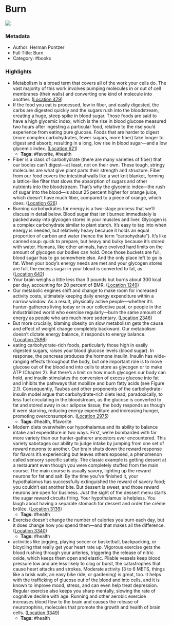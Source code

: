 # Burn

![](https://m.media-amazon.com/images/I/71PJiI+7OoL._SY160.jpg)

### Metadata

- Author: Herman Pontzer
- Full Title: Burn
- Category: #books

### Highlights

- Metabolism is a broad term that covers all of the work your cells do. The vast majority of this work involves pumping molecules in or out of cell membranes (their walls) and converting one kind of molecule into another. ([Location 479](https://readwise.io/to_kindle?action=open&asin=B08D8JYQD6&location=479))
- If the food you eat is processed, low in fiber, and easily digested, the carbs are digested quickly and the sugars rush into the bloodstream, creating a huge, steep spike in blood sugar. Those foods are said to have a high glycemic index, which is the rise in blood glucose measured two hours after ingesting a particular food, relative to the rise you’d experience from eating pure glucose. Foods that are harder to digest (more complex carbohydrates, fewer sugars, more fiber) take longer to digest and absorb, resulting in a long, low rise in blood sugar—and a low glycemic index. ([Location 621](https://readwise.io/to_kindle?action=open&asin=B08D8JYQD6&location=621))
    - **Tags:** #favorite, #health
- Fiber is a class of carbohydrate (there are many varieties of fiber) that our bodies can’t digest—at least, not on their own. These tough, stringy molecules are what give plant parts their strength and structure. Fiber from our food covers the intestinal walls like a wet knit blanket, forming a lattice-like filter that slows the absorption of sugars and other nutrients into the bloodstream. That’s why the glycemic index—the rush of sugar into the blood—is about 25 percent higher for orange juice, which doesn’t have much fiber, compared to a piece of orange, which does. ([Location 626](https://readwise.io/to_kindle?action=open&asin=B08D8JYQD6&location=626))
- Burning carbohydrates for energy is a two-stage process that we’ll discuss in detail below. Blood sugar that isn’t burned immediately is packed away into glycogen stores in your muscles and liver. Glycogen is a complex carbohydrate similar to plant starch. It’s easy to tap into when energy is needed, but relatively heavy because it holds an equal proportion of carbon and water (hence the term “carbohydrate”). It’s like canned soup: quick to prepare, but heavy and bulky because it’s stored with water. Humans, like other animals, have evolved hard limits on the amount of glycogen our bodies can hold. Once those buckets are full, blood sugar has to go somewhere else. And the only place left to go is fat. When your body’s energy needs are met and your glycogen stores are full, the excess sugar in your blood is converted to fat, as ([Location 642](https://readwise.io/to_kindle?action=open&asin=B08D8JYQD6&location=642))
- Your brain weighs a little less than 3 pounds but burns about 300 kcal per day, accounting for 20 percent of BMR. ([Location 1249](https://readwise.io/to_kindle?action=open&asin=B08D8JYQD6&location=1249))
- Our metabolic engines shift and change to make room for increased activity costs, ultimately keeping daily energy expenditure within a narrow window. As a result, physically active people—whether it’s hunter-gatherers living today or in our collective past, or people in the industrialized world who exercise regularly—burn the same amount of energy as people who are much more sedentary. ([Location 2346](https://readwise.io/to_kindle?action=open&asin=B08D8JYQD6&location=2346))
- But more crucially, blaming obesity on slow metabolism gets the cause and effect of weight change completely backward. Our metabolism doesn’t dictate energy balance, it responds to energy balance. ([Location 2596](https://readwise.io/to_kindle?action=open&asin=B08D8JYQD6&location=2596))
- eating carbohydrate-rich foods, particularly those high in easily digested sugars, raises your blood glucose levels (blood sugar). In response, the pancreas produces the hormone insulin. Insulin has wide-ranging effects throughout the body, but one important role is to move glucose out of the blood and into cells to store as glycogen or to make ATP (Chapter 2). But there’s a limit on how much glycogen our body can hold, and insulin stimulates the conversion of excess glucose into fat and inhibits the pathways that mobilize and burn fatty acids (see Figure 2.1). Consequently, Taubes and other proponents of the carbohydrate-insulin model argue that carbohydrate-rich diets lead, paradoxically, to less fuel circulating in the bloodstream, as the glucose is converted to fat and stored away in our adipose tissue; the body responds as though it were starving, reducing energy expenditure and increasing hunger, promoting overconsumption. ([Location 2975](https://readwise.io/to_kindle?action=open&asin=B08D8JYQD6&location=2975))
    - **Tags:** #health, #favorite
- Modern diets overwhelm our hypothalamus and its ability to balance intake and expenditure in two ways. First, we’re bombarded with far more variety than our hunter-gatherer ancestors ever encountered. This variety sabotages our ability to judge intake by jumping from one set of reward neurons to another. Our brain shuts down the reward response for flavors it’s experiencing but leaves others exposed, a phenomenon called sensory specific satiety. The classic example is getting dessert at a restaurant even though you were completely stuffed from the main course. The main course is usually savory, lighting up the reward neurons for fat and salt. By the time you’ve finished it, your hypothalamus has successfully extinguished the reward of savory food; you couldn’t eat another bite. But dessert is sweet, and those reward neurons are open for business. Just the sight of the dessert menu starts the sugar reward circuits firing. Your hypothalamus is helpless. You laugh about having a separate stomach for dessert and order the crème brûlée. ([Location 3139](https://readwise.io/to_kindle?action=open&asin=B08D8JYQD6&location=3139))
    - **Tags:** #health
- Exercise doesn’t change the number of calories you burn each day, but it does change how you spend them—and that makes all the difference. ([Location 3340](https://readwise.io/to_kindle?action=open&asin=B08D8JYQD6&location=3340))
    - **Tags:** #health
- activities like jogging, playing soccer or basketball, backpacking, or bicycling that really get your heart rate up. Vigorous exercise gets the blood rushing through your arteries, triggering the release of nitric oxide, which keeps them open and elastic. Pliable vessels keep blood pressure low and are less likely to clog or burst, the catastrophes that cause heart attacks and strokes. Moderate activity (3 to 6 METS, things like a brisk walk, an easy bike ride, or gardening) is great, too. It helps with the trafficking of glucose out of the blood and into cells, and it is known to improve mood, stress, and can even help treat depression. Regular exercise also keeps you sharp mentally, slowing the rate of cognitive decline with age. Running and other aerobic exercise increases blood flow to the brain and causes the release of neurotrophins, molecules that promote the growth and health of brain cells. ([Location 3349](https://readwise.io/to_kindle?action=open&asin=B08D8JYQD6&location=3349))
    - **Tags:** #health
